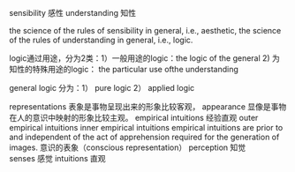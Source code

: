 
sensibility 感性
understanding 知性

the science of the rules of sensibility in general, i.e., aesthetic, 
the science of the rules of understanding in general, i.e., logic.

logic通过用途，分为2类：1）一般用途的logic：the logic of the general 2) 为知性的特殊用途的logic： the particular use ofthe understanding

general logic 分为：1）  pure logic 2） applied logic 




representations 表象是事物呈现出来的形象比较客观，
appearance 显像是事物在人的意识中映射的形象比较主观。
empirical intuitions 经验直观
outer empirical intuitions
inner empirical intuitions 
empirical intuitions are prior to and independent of the act of apprehension required for the generation of images.
意识的表象（conscious representation）
perception 知觉  
senses 感觉
intuitions 直观

